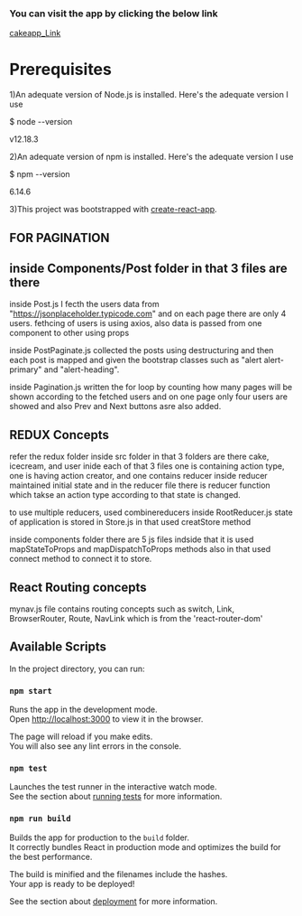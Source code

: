 <h3>You can visit the app by clicking the below link</h3>

[cakeapp_Link](https://Bhujbalabhishek.github.io/cakeapp)


<h1>Prerequisites</h1>

1)An adequate version of Node.js is installed. Here's the adequate version I use

$ node --version

v12.18.3

2)An adequate version of npm is installed. Here's the adequate version I use

$ npm --version

6.14.6


3)This project was bootstrapped with [create-react-app](https://github.com/facebook/create-react-app).



## FOR PAGINATION
## inside Components/Post folder in that 3 files are there 
inside Post.js I fecth the users data from "https://jsonplaceholder.typicode.com" and on each page there are only 4 users.
fethcing of users is using axios, also data is passed from one component to other using props

inside PostPaginate.js collected the posts using destructuring and then each post is mapped and given the bootstrap classes such as "alert alert-primary" and "alert-heading".

inside Pagination.js written the for loop by counting how many pages will be shown according to the fetched users and on one page only four users are showed and also Prev and Next buttons asre also added.


## REDUX Concepts 
refer the redux folder inside src folder 
in that 3 folders are there cake, icecream, and user
inide each of that 3 files one is containing action type, one is having action creator, and one contains reducer
inside reducer maintained initial state and in the reducer file there is reducer function which takse an action type according to that state is changed.

to use multiple reducers, used combinereducers inside RootReducer.js
state of application is stored in Store.js in that used creatStore method

inside components folder there are 5 js files indside that it is used mapStateToProps and mapDispatchToProps methods also in that used connect method to connect it to store.

## React Routing concepts
mynav.js file contains routing concepts such as switch, Link, BrowserRouter, Route, NavLink which is from the 'react-router-dom'


## Available Scripts

In the project directory, you can run:

### `npm start`

Runs the app in the development mode.<br />
Open [http://localhost:3000](http://localhost:3000) to view it in the browser.

The page will reload if you make edits.<br />
You will also see any lint errors in the console.

### `npm test`

Launches the test runner in the interactive watch mode.<br />
See the section about [running tests](https://facebook.github.io/create-react-app/docs/running-tests) for more information.

### `npm run build`

Builds the app for production to the `build` folder.<br />
It correctly bundles React in production mode and optimizes the build for the best performance.

The build is minified and the filenames include the hashes.<br />
Your app is ready to be deployed!

See the section about [deployment](https://facebook.github.io/create-react-app/docs/deployment) for more information.


